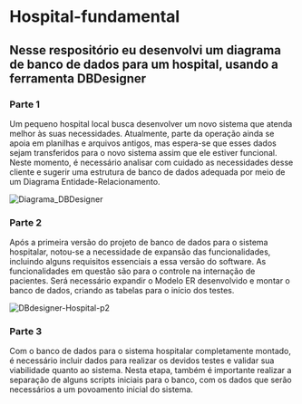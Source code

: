 # Hospital-fundamental

<h2>Nesse respositório eu desenvolvi um diagrama de banco de dados para um hospital, usando a ferramenta DBDesigner</h2>
<h3>Parte 1 </h3>
Um pequeno hospital local busca desenvolver um novo sistema que atenda melhor às suas necessidades. Atualmente, parte da operação ainda se apoia em planilhas e arquivos antigos, mas espera-se que esses dados sejam transferidos para o novo sistema assim que ele estiver funcional. Neste momento, é necessário analisar com cuidado as necessidades desse cliente e sugerir uma estrutura de banco de dados adequada por meio de um Diagrama Entidade-Relacionamento.

![Diagrama_DBDesigner](https://github.com/AlexsanderMSilva/Hospital-fundamental/assets/142240323/7a0537de-ec3d-4409-bd64-ad1d434dc147)




<h3>Parte 2</h3>
Após a primeira versão do projeto de banco de dados para o sistema hospitalar, notou-se a necessidade de expansão das funcionalidades, incluindo alguns requisitos essenciais a essa versão do software. As funcionalidades em questão são para o controle na internação de pacientes. Será necessário expandir o Modelo ER desenvolvido e montar o banco de dados, criando as tabelas para o início dos testes.

![DBdesigner-Hospital-p2](https://github.com/AlexsanderMSilva/Hospital-fundamental/assets/142240323/3ad15719-4b0d-4238-859f-ef2329948448)

<h3>Parte 3</h3>
Com o banco de dados para o sistema hospitalar completamente montado, é necessário incluir dados para realizar os devidos testes e validar sua viabilidade quanto ao sistema. Nesta etapa, também é importante realizar a separação de alguns scripts iniciais para o banco, com os dados que serão necessários a um povoamento inicial do sistema.
